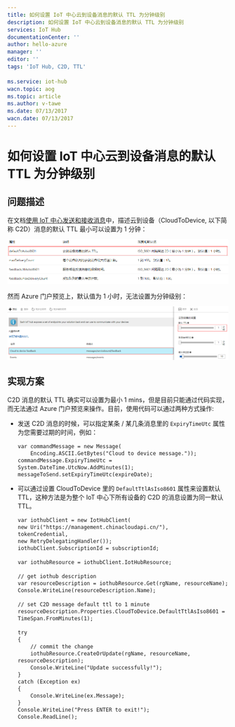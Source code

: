 ```yaml
---
title: 如何设置 IoT 中心云到设备消息的默认 TTL 为分钟级别
description: 如何设置 IoT 中心云到设备消息的默认 TTL 为分钟级别
services: IoT Hub
documentationCenter: ''
author: hello-azure
manager: ''
editor: ''
tags: 'IoT Hub, C2D, TTL'

ms.service: iot-hub
wacn.topic: aog
ms.topic: article
ms.author: v-tawe
ms.date: 07/13/2017
wacn.date: 07/13/2017
---
```


# 如何设置 IoT 中心云到设备消息的默认 TTL 为分钟级别

## 问题描述

在文档[使用 IoT 中心发送和接收消息](/iot-hub/iot-hub-devguide-messaging)中，描述云到设备（CloudToDevice, 以下简称 C2D）消息的默认 TTL 最小可以设置为 1 分钟：

![portal](media/aog-iot-hub-qa-c2d-message-ttl-set-minute-level/portal.png)

然而 Azure 门户预览上，默认值为 1 小时，无法设置为分钟级别：

![portal-2](media/aog-iot-hub-qa-c2d-message-ttl-set-minute-level/portal-2.png)

## 实现方案

C2D 消息的默认 TTL 确实可以设置为最小 1 mins，但是目前只能通过代码实现，而无法通过 Azure 门户预览来操作。目前，使用代码可以通过两种方式操作:

- 发送 C2D 消息的时候，可以指定某条 / 某几条消息里的 `ExpiryTimeUtc` 属性为您需要过期的时间，例如：

    ```
    var commandMessage = new Message(
        Encoding.ASCII.GetBytes("Cloud to device message."));
    commandMessage.ExpiryTimeUtc = System.DateTime.UtcNow.AddMinutes(1);
    messageToSend.setExpiryTimeUtc(expireDate);
    ```

- 可以通过设置 CloudToDevice 里的 `DefaultTtlAsIso8601` 属性来设置默认 TTL，这种方法是为整个 IoT 中心下所有设备的 C2D 的消息设置为同一默认 TTL。

    ```
    var iothubClient = new IotHubClient(
    new Uri("https://management.chinacloudapi.cn/"), 
    tokenCredential, 
    new RetryDelegatingHandler());
    iothubClient.SubscriptionId = subscriptionId;

    var iothubResource = iothubClient.IotHubResource;

    // get iothub description
    var resourceDescription = iothubResource.Get(rgName, resourceName);
    Console.WriteLine(resourceDescription.Name);

    // set C2D message default ttl to 1 minute
    resourceDescription.Properties.CloudToDevice.DefaultTtlAsIso8601 = TimeSpan.FromMinutes(1);

    try
    { 
        // commit the change                 
        iothubResource.CreateOrUpdate(rgName, resourceName, resourceDescription);
        Console.WriteLine("Update successfully!");
    }
    catch (Exception ex)
    {
        Console.WriteLine(ex.Message);
    }
    Console.WriteLine("Press ENTER to exit!");
    Console.ReadLine();            

    ```
